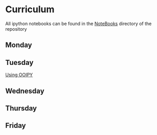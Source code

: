 # Curriculum
All ipython notebooks can be found in the [NoteBooks](https://github.com/oceanobservatories-community/2025-Summer-School-Acoustics/tree/main/NoteBooks) directory of the repository

## Monday

## Tuesday
[Using OOIPY](https://github.com/oceanobservatories-community/2025-Summer-School-Acoustics/blob/main/NoteBooks/Using%20OOIPY.ipynb)


## Wednesday

## Thursday

## Friday